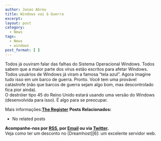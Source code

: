 ```yaml
---
author: Jonas Abreu
title: Windows vai à Guerra
excerpt:
layout: post
category:
  - News
tags:
  - News
  - windows
post_format: [ ]
---
```

Todos já ouviram falar das falhas do Sistema Operacional Windows. Todos sabem que a maior parte dos vírus estão escritos para afetar Windows. Todos usuários de Windows já viram a famosa “tela azul”. Agora imagine tudo isso em um barco de guerra. Pronto. Você tem uma provável catástrofe (não que barcos de guerra sejam algo bom, mas descontrolado fica pior ainda).  
O destróier tipo 45 do Reino Unido estará usando uma versão do Windows (desenvolvida para isso). É algo para se preocupar.

Mais informações:**[The Register][1]** 
**Posts Relacionados:** 
*   No related posts









**Acompanhe-nos por [ RSS][3], por [Email][4] ou via [Twitter][5].**  
Veja como ter um desconto no [Dreamhost][6]: um excelente servidor web.

 [1]: http://www.theregister.co.uk/2007/02/26/windows_boxes_at_sea/
 [2]: https://twitter.com/share
 [3]: http://feeds.feedburner.com/VidaGeek
 [4]: http://feedburner.google.com/fb/a/mailverify?uri=VidaGeek&loc=pt_BR
 [5]: http://twitter.com/blogvidageek

